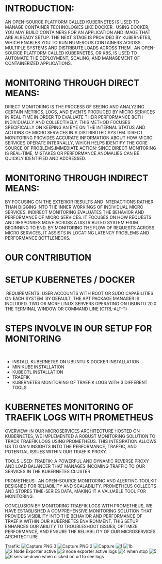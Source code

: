 # INTRODUCTION:​
​AN OPEN-SOURCE PLATFORM CALLED KUBERNETES IS USED TO MANAGE CONTAINER TECHNOLOGIES LIKE DOCKER.  ​
USING DOCKER, YOU MAY BUILD CONTAINERS FOR AN APPLICATION AND IMAGE THAT ARE ALREADY SETUP. THE NEXT STAGE IS PROVIDED BY KUBERNETES, WHICH ENABLES YOU TO RUN NUMEROUS CONTAINERS ACROSS MULTIPLE SYSTEMS AND DISTRIBUTE LOADS ACROSS THEM.   ​
AN OPEN-SOURCE PLATFORM CALLED KUBERNETES, OR K8S, IS USED TO AUTOMATE THE DEPLOYMENT, SCALING, AND MANAGEMENT OF CONTAINERIZED APPLICATIONS.  ​

# MONITORING THROUGH DIRECT MEANS:​
​DIRECT MONITORING IS THE PROCESS OF SEEING AND ANALYZING CERTAIN METRICS, LOGS, AND EVENTS PRODUCED BY MICRO SERVICES IN REAL-TIME IN ORDER TO EVALUATE THEIR PERFORMANCE BOTH INDIVIDUALLY AND COLLECTIVELY. THIS METHOD FOCUSES SPECIFICALLY ON KEEPING AN EYE ON THE INTERNAL STATUS AND ACTIONS OF MICRO SERVICES IN A DISTRIBUTED SYSTEM.​
DIRECT MONITORING PROVIDES ACCURATE INFORMATION ABOUT HOW MICRO SERVICES OPERATE INTERNALLY, WHICH HELPS IDENTIFY THE CORE SOURCE OF PROBLEMS.​
IMMEDIATE ACTION: SINCE DIRECT MONITORING IS REAL-TIME, MISTAKES OR PERFORMANCE ANOMALIES CAN BE QUICKLY IDENTIFIED AND ADDRESSED.​

# MONITORING THROUGH INDIRECT MEANS:​
​BY FOCUSING ON THE EXTERIOR RESULTS AND INTERACTIONS RATHER THAN DIGGING INTO THE INNER WORKINGS OF INDIVIDUAL MICRO SERVICES, INDIRECT MONITORING EVALUATES THE BEHAVIOR AND PERFORMANCE OF MICRO SERVICES. IT FOCUSES ON HOW REQUESTS AND RESPONSES MOVE ACROSS A DISTRIBUTED SYSTEM FROM BEGINNING TO END.​
BY MONITORING THE FLOW OF REQUESTS ACROSS MICRO SERVICES, IT ASSISTS IN LOCATING LATENCY PROBLEMS AND PERFORMANCE BOTTLENECKS.​

# OUR CONTRIBUTION​
# SETUP KUBERNETES / DOCKER​
​
​REQUIREMENTS:​
USER ACCOUNTS WITH ROOT OR SUDO CAPABILITIES ON EACH SYSTEM  ​
BY DEFAULT, THE APT PACKAGE MANAGER IS INCLUDED.​
TWO OR MORE LINUX SERVERS OPERATING ON UBUNTU 20.0   ​
THE TERMINAL WINDOW OR COMMAND LINE (CTRL-ALT-T)  ​

# ​STEPS INVOLVE IN OUR SETUP FOR MONITORING​
​
- INSTALL KUBERNETES ON UBUNTU & DOCKER INSTALLATION​
- MINIKUBE INSTALLATION​
- KUBECTL INSTALLATION ​
- TRAEFIK​
- KUBERNETES MONITORING OF TRAEFIK LOGS WITH 3 DIFFERENT TOOLS​

# KUBERNETES MONITORING OF TRAEFIK LOGS WITH PROMETHEUS​
​OVERVIEW​:
IN OUR MICROSERVICES ARCHITECTURE HOSTED ON KUBERNETES, WE IMPLEMENTED A ROBUST MONITORING SOLUTION TO TRACK TRAEFIK LOGS USING PROMETHEUS. THIS INTEGRATION ALLOWS US TO GAIN INSIGHTS INTO THE PERFORMANCE, TRAFFIC, AND POTENTIAL ISSUES WITHIN OUR TRAEFIK PROXY.​

TOOLS USED​:
TRAEFIK: A POWERFUL AND DYNAMIC REVERSE PROXY AND LOAD BALANCER THAT MANAGES INCOMING TRAFFIC TO OUR SERVICES IN THE KUBERNETES CLUSTER.​

PROMETHEUS: ​
AN OPEN-SOURCE MONITORING AND ALERTING TOOLKIT DESIGNED FOR RELIABILITY AND SCALABILITY. PROMETHEUS COLLECTS AND STORES TIME-SERIES DATA, MAKING IT A VALUABLE TOOL FOR MONITORING.​

CONCLUSION​
BY MONITORING TRAEFIK LOGS WITH PROMETHEUS, WE HAVE ESTABLISHED A COMPREHENSIVE MONITORING SOLUTION THAT PROVIDES VISIBILITY INTO THE BEHAVIOR AND PERFORMANCE OF TRAEFIK WITHIN OUR KUBERNETES ENVIRONMENT. THIS SETUP ENHANCES OUR ABILITY TO TROUBLESHOOT ISSUES, OPTIMIZE PERFORMANCE, AND ENSURE THE RELIABILITY OF OUR MICROSERVICES ARCHITECTURE.​

​​Traefik:
![Capture PNG 3](https://github.com/Furqan74/Microservices-Events-Log-Monitoring/assets/54634690/cf927ebe-b32e-4b95-9ca7-28dd4ef350df)
![Capture PNG 2](https://github.com/Furqan74/Microservices-Events-Log-Monitoring/assets/54634690/6fd9e764-da64-4eb9-9b6c-234fff826b48)
![Capture](https://github.com/Furqan74/Microservices-Events-Log-Monitoring/assets/54634690/8de61fba-522f-4a6e-8127-f661ecc1365e)
![1](https://github.com/Furqan74/Microservices-Events-Log-Monitoring/assets/54634690/4ddaf6e4-552e-4400-90e6-4971c735a72d)
![1b](https://github.com/Furqan74/Microservices-Events-Log-Monitoring/assets/54634690/a32cba0d-dc53-48d5-9786-d5a57efa2b15)
![2  Node Exporter active](https://github.com/Furqan74/Microservices-Events-Log-Monitoring/assets/54634690/9ae162f1-b367-4f0c-aa29-95f281507483)
![3  node exporter active logs](https://github.com/Furqan74/Microservices-Events-Log-Monitoring/assets/54634690/8e32d692-5115-4746-a62f-231b433a6c46)
![4 when stop](https://github.com/Furqan74/Microservices-Events-Log-Monitoring/assets/54634690/f5251c46-fb59-47b0-8907-c7aa7b4d7d6b)
![5](https://github.com/Furqan74/Microservices-Events-Log-Monitoring/assets/54634690/85682104-b14e-4436-b751-04eee6e90f8f)
![6  service down when clicked on url to see logs](https://github.com/Furqan74/Microservices-Events-Log-Monitoring/assets/54634690/a8c92f32-699d-431f-acda-cc267644e64b)

​

​
​

